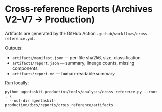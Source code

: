 ﻿# Cross-reference Reports (Archives V2–V7 → Production)

Artifacts are generated by the GitHub Action `.github/workflows/cross-reference.yml`.

Outputs:
- `artifacts/manifest.json` — per-file sha256, size, classification
- `artifacts/report.json` — summary, lineage counts, missing components
- `artifacts/report.md` — human-readable summary

Run locally:
```
python agentaskit-production/tools/analysis/cross_reference.py --root . \
  --out-dir agentaskit-production/docs/reports/cross_reference/artifacts
```
